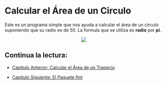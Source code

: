 # Calcular el Área de un Circulo

Este es un programa simple que nos ayuda a calcular el área de un circulo suponiendo que su radio es de 50. La formula que se utiliza es **radio** por **pi**.

<div align="center">
<a href="https://youtu.be/gkcZwjUW4_4"><img src="./../../img/09-min.png"/></a>
</div>

## Continua la lectura:

- [Capitulo Anterior: Calcular el Área de un Trapecio](./../08_Area-Trapecio)

- [Capitulo Siguiente: El Paquete fmt](./../10_Paquete-FMT)
